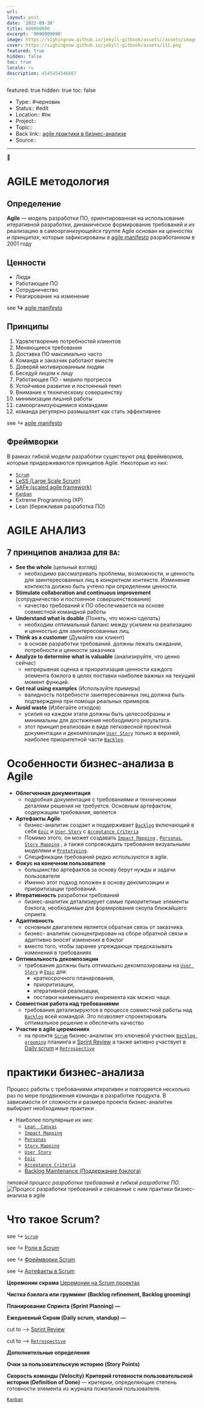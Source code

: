 ```yaml
---
url:
layout: post
date: '2022-09-30'
title: 000000000
excerpt: '9090909090'
image: https://sighingnow.github.io/jekyll-gitbook/assets//assets/images/111.png
cover: https://sighingnow.github.io/jekyll-gitbook/assets/111.png
featured: true
hidden: false
toc: true
locale: ru
description: 4545454546667
---
```

featured: true
hidden: true
toc: false




- Type:: #черновик
- Status:: #edit 
- Location:: #пк
- Project:: 
- Topic:: 
- Back link:: [agile практики в бизнес-анализе](agile%20практики%20в%20бизнес-анализе.md)
- Source:: 
____________
🔻​

# AGILE методология

## Определение 
**Agile**  —  модель  разработки  ПО,  ориентированная  на  использование итеративной разработки, динамическое формирование требований и их реализацию в самоорганизующейся группе
Agile основан на *ценностях* и *принципах*, которые зафиксированы в [agile manifesto](_Files_/agile%20manifesto.md) разработанном в 2001 году

## Ценности
- Люди 
- Работающее ПО
- Сотрудничество
- Реагирование на изменение

see **↪** [agile manifesto](_Files_/agile%20manifesto.md#^zya5gg)

## Принципы
1. Удовлетворение потребностей клиентов
2. Меняющиеся требования
3. Доставка ПО максимально часто
4. Команда и заказчик работают вместе
5. Доверяй мотивированным людям
6. Беседуй лицом к лицу
7. Работающее ПО - мерило прогресса
8. Устойчивое развитие и постоянный темп
9. Внимание к техническому совершенству
10. минимизации лишней работы
11. самоорганизующимися командами
12. команда регулярно размышляет как стать эффективнее

see *↪* [agile manifesto](_Files_/agile%20manifesto.md#^5z1nrs)


## Фреймворки
В  рамках  гибкой  модели  разработки  существуют  ряд   фреймворков,  которые придерживаются  принципов Agile. Некоторые из них: 
- [`Scrum`](INBOX/`Scrum`.md)
- [ LeSS (Large Scale Scrum)](https://less.works/less/framework/index.html)
- [ SAFe (scaled agile framework) ](https://www.scaledagileframework.com/)
- [`Kanban`](INBOX/`Kanban`.md)
- Extreme Programming (XP)
- Lean (бережливая разработка ПО)

# AGILE АНАЛИЗ

## 7 принципов анализа для `BA`: 

- **See the whole** (цельный взгляд) 
	- необходимо рассматривать проблемы, возможности, и ценность для заинтересованных лиц в конкретном контексте. Изменение контекста должно быть учтено при определении ценности.
- **Stimulate collaboration and continuous improvement** (сотрудничество и постоянное совершенствование)
	- качество требований к ПО обеспечивается на основе совместной командной работы
- **Understand what is doable** (Понять, что можно сделать) 
	- необходим оптимальный баланс между усилием на реализацию и ценностью для заинтересованных лиц. 
- **Think as a customer** (Думайте как клиент)
	-  в  основе  разработки требований.  должны лежать ожидания, потребности и ценности заказчика
- **Analyze to determine what is valuable** (анализируйте, что ценно сейчас)
	- непрерывная оценка и приоритизация ценности каждого  элемента  бэклога  в  целях  поставки  наиболее  важных  на текущий момент функций. 
- **Get  real  using examples**  (Используйте примеры)
	- валидность  потребности  заинтересованных  лиц  должна  быть подтверждена при помощи реальных примеров. 
- **Avoid waste** (Избегайте отходов)
	- усилия на каждом этапе должны быть целесообразны и минимальны для достижения необходимого результата. 
	- этот принцип реализован в виде легковесной проектной документации и  декомпозиции [`User Story`](`User%20Story`.md) только в верхней, наиболее приоритетной части [`Backlog`](`Backlog`.md). 

# Особенности бизнес-анализа в Agile

- **Облегченная документация** 
	- подробная  документация  с  требованиями  и техническими  деталями  решения  не  требуется.  Основным  артефактом,  содержащим требования, является 
- **Артефакты  Agile**
	- бизнес-аналитик  создает  и поддерживает [`Backlog`](`Backlog`.md) включающий в себя [`Epic`](`Epic`.md) и [`User Story`](`User%20Story`.md) с  [`Acceptance Criteria`](`Acceptance%20Criteria`.md) 
	- Помимо этого, он может создавать [`Impact Mapping`](`Impact%20Mapping`.md) , [`Personas`](`Personas`.md), [`Story Mapping`](`Story%20Mapping`.md) , а  также сопровождать  требования  визуальными  моделями  и [`Prototyping`](`Prototyping`.md). 
	- Спецификации требований редко используются в agile. 
- **Фокус  на  конечном  пользователе**
	- большинство  артефактов за основу берут нужды и задачи пользователя
	- Именно этот подход положен в основу декомпозиции и приоритизации требований. 
- **Итеративность** разработки требований
	- бизнес-аналитик детализирует самые приоритетные элементы бэклога, необходимые для формирования скоупа ближайшего спринта. 
- **Адаптивность** 
	- основным  двигателем   является обратная  связь  от  заказчика.  
	- бизнес- аналитик сконцентрирован на сборе обратной связи и адаптивно вносит изменения в бэклог 
	- вместо  того,  чтобы заранее  упреждающе предсказывать  изменения  в  требованиях
- **Оптимальность  декомпозиции**  
	- требования  должны  быть  оптимально декомпозированы  на [`User Story`](`User%20Story`.md) и [`Epic`](`Epic`.md)  для:
		- краткосрочного  планирования, 
		- приоритизации, 
		- итеративной  реализации, 
		- поставки наименьшего инкремента как можно чаще.  
- **Совместная  работа  над  требованиями**  
	- требования  детализируются  в процессе совместной работы над [`Backlog`](`Backlog`.md) всей командой. Это позволяет спроектировать оптимальное решение и обеспечить качество
- **Участие в agile церемониях** 
	- на проекте [`Scrum`](INBOX/`Scrum`.md) бизнес-аналитик это ключевой участник [`Backlog grooming`](INBOX/`Backlog%20grooming`.md) планинга и [Sprint Review](Sprint%20Review.md) а также активно участвует в [Daily scrum](Daily%20scrum.md) и [`Retrospective`](`Retrospective`.md) 


# практики бизнес-анализа
Процесс работы с требованиями итеративен и повторяется несколько раз по мере продвижения команды в разработке продукта. 
В зависимости от сложности и размера проекта бизнес-аналитик выбирает необходимые практики .
- Наиболее популярные их них:
	- [`Lean  Canvas`](`Lean%20%20Canvas`.md) 
	- [`Impact Mapping`](`Impact%20Mapping`.md)
	- [`Personas`](`Personas`.md)
	- [`Story Mapping`](`Story%20Mapping`.md)
	- [`User Story`](`User%20Story`.md)
	- [`Epic`](`Epic`.md)
	- [`Acceptance Criteria`](`Acceptance%20Criteria`.md)
	- [Backlog Maintenance (Поддержание бэклога)](Backlog%20Maintenance%20(Поддержание%20бэклога).md)

*типовой процесс разработки требований в гибкой разработке ПО.*  
![Процесс разработки требований и связанные с ним практики бизнес-анализа в agile](_Files_/Pasted%20image%2020221224063540.png)





# Что такое Scrum?

see _↪_   [`Scrum`](INBOX/`Scrum`.md)

see _↪_   [Роли в Scrum](INBOX/`Scrum`.md#^dvmf87)

see _↪_   [Фреймворки Scrum](ЧТО%20ТАКОЕ%20AGILE%20(гайд%20от%20Саши).md#^ikrqas)

see _↪_ [Артефакты в Scrum](INBOX/`Scrum`.md#^g0wnd)


**Церемонии скрама** 
[Церемонии на Scrum проектах](INBOX/Церемонии%20на%20Scrum%20проектах.md)


**Чистка бэклога или грумминг (Backlog refinement, Backlog grooming)**

**Планирование Спринта (Sprint Planning) —** 

**Ежедневный  Скрам  (Daily  scrum,  standup)  —**

cut to --> [Sprint Review](Sprint%20Review.md)

cut to --> [`Retrospective`](`Retrospective`.md)

**Дополнительные определения** 

**Очки за пользовательскую историю (Story Points)** 

**Скорость команды (Velocity)** 
**Критерий  готовности  пользовательской  истории  (Definition  of  Done)**  —  критерии, определяющие степень готовности элемента из журнала пожеланий пользователя. 

[`Kanban`](INBOX/`Kanban`.md)